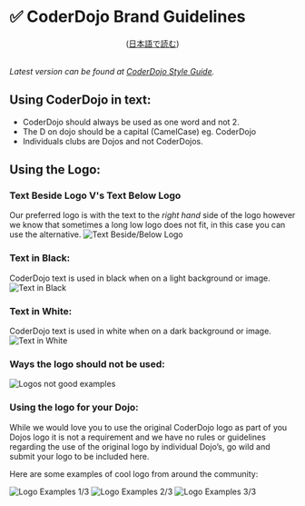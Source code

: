 # ✅ CoderDojo Brand Guidelines
<center>(<a href="/docs/brand-guidelines">日本語で読む</a>)</center>
<br>

_Latest version can be found at [CoderDojo Style Guide](http://dojo.soy/style)._

## Using CoderDojo in text:

- CoderDojo should always be used as one word and not 2.
- The D on dojo should be a capital (CamelCase) eg. CoderDojo
- Individuals clubs are Dojos and not CoderDojos.

## Using the Logo:

### Text Beside Logo V's Text Below Logo
Our preferred logo is with the text to the *right hand* side of the logo however we know that sometimes a long low logo does not fit, in this case you can use the alternative.
<img alt="Text Beside/Below Logo" class='lazyload' loading='lazy' src='/spinner.svg' data-src="/img/logo-samples.png">

### Text in Black:
CoderDojo text is used in black when on a light background or image.
<img alt="Text in Black" class='lazyload' loading='lazy' src='/spinner.svg' data-src="/img/logo-black-text.png">

### Text in White:
CoderDojo text is used in white when on a dark background or image.
<img alt="Text in White" class='lazyload' loading='lazy' src='/spinner.svg' data-src="/img/logo-white-text.png">

### Ways the logo should not be used:
<img alt="Logos not good examples" class='lazyload' loading='lazy' src='/spinner.svg' data-src="/img/logo-not-good.png">

### Using the logo for your Dojo:

While we would love you to use the original CoderDojo logo as part of you Dojos logo it is not a requirement and we have no rules or guidelines regarding the use of the original logo by individual Dojo’s, go wild and submit your logo to be included here.

Here are some examples of cool logo from around the community:

<img alt="Logo Examples 1/3" class='lazyload' loading='lazy' src='/spinner.svg' data-src="/img/logo-examples-1.png">
<img alt="Logo Examples 2/3" class='lazyload' loading='lazy' src='/spinner.svg' data-src="/img/logo-examples-2.png">
<img alt="Logo Examples 3/3" class='lazyload' loading='lazy' src='/spinner.svg' data-src="/img/logo-examples-3.png">


